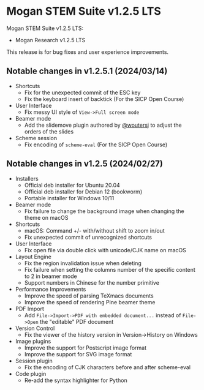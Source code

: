 # Mogan STEM Suite v1.2.5 LTS
Mogan STEM Suite v1.2.5 LTS:
+ Mogan Research v1.2.5 LTS

This release is for bug fixes and user experience improvements.

## Notable changes in v1.2.5.1 (2024/03/14)
+ Shortcuts
  + Fix for the unexpected commit of the ESC key
  + Fix the keyboard insert of backtick (For the SICP Open Course)
+ User Interface
  + Fix messy UI style of `View->Full screen mode`
+ Beamer mode
  + Add the slidemove plugin authored by [@woutersj](https://github.com/woutersj) to adjust the orders of the slides
+ Scheme session
  + Fix encoding of `scheme-eval` (For the SICP Open Course)


## Notable changes in v1.2.5 (2024/02/27)
+ Installers
  + Official deb installer for Ubuntu 20.04
  + Official deb installer for Debian 12 (bookworm)
  + Portable installer for Windows 10/11
+ Beamer mode
  + Fix failure to change the background image when changing the theme on macOS
+ Shortcuts
  + macOS: Command +/- with/without shift to zoom in/out
  + Fix unexpected commit of unrecognized shortcuts
+ User Interface
  + Fix open file via double click with unicode/CJK name on macOS
+ Layout Engine
  + Fix the region invalidation issue when deleting
  + Fix failure when setting the columns number of the specific content to 2 in beamer mode
  + Support numbers in Chinese for the number primitive
+ Performance Improvements
  + Improve the speed of parsing TeXmacs documents
  + Improve the speed of rendering Pine beamer theme
+ PDF Import
  + Add `File->Import->PDF with embedded document...` instead of `File->Open` the "editable" PDF document
+ Version Control
  + Fix the viewer of the history version in Version->History on Windows
+ Image plugins
  + Improve the support for Postscript image format
  + Improve the support for SVG image format
+ Session plugin
  + Fix the encoding of CJK characters before and after scheme-eval
+ Code plugin
  + Re-add the syntax highlighter for Python
